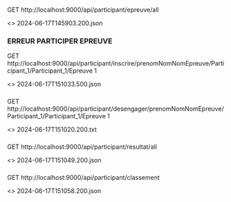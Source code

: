 ###
GET http://localhost:9000/api/participant/epreuve/all

<> 2024-06-17T145903.200.json

### ERREUR PARTICIPER EPREUVE
GET http://localhost:9000/api/participant/inscrire/prenomNomNomEpreuve/Participant_1/Participant_1/Epreuve 1

<> 2024-06-17T151033.500.json

###
GET http://localhost:9000/api/participant/desengager/prenomNomNomEpreuve/Participant_1/Participant_1/Epreuve 1

<> 2024-06-17T151020.200.txt

###
GET http://localhost:9000/api/participant/resultat/all

<> 2024-06-17T151049.200.json

###
GET http://localhost:9000/api/participant/classement

<> 2024-06-17T151058.200.json